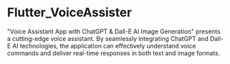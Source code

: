 # Flutter_VoiceAssister
 "Voice Assistant App with ChatGPT &amp; Dall-E AI Image Generation" presents a cutting-edge voice assistant. By seamlessly integrating ChatGPT and Dall-E AI technologies, the application can effectively understand voice commands and deliver real-time responses in both text and image formats.
